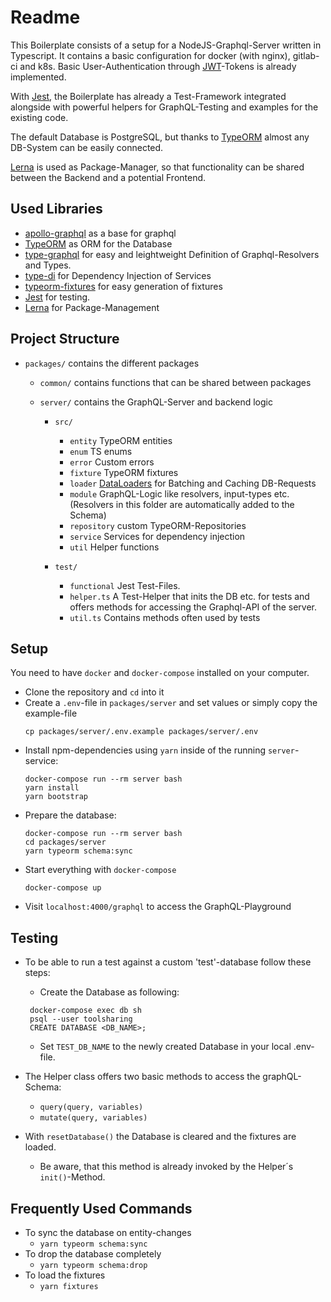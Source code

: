 # Readme

This Boilerplate consists of a setup for a NodeJS-Graphql-Server written in Typescript. It contains a basic configuration for docker (with nginx), gitlab-ci and k8s. Basic User-Authentication through [JWT](https://jwt.io)-Tokens is already implemented.

With [Jest](https://jestjs.io/), the Boilerplate has already a Test-Framework integrated alongside with powerful helpers for GraphQL-Testing and examples for the existing code.

The default Database is PostgreSQL, but thanks to [TypeORM](http://typeorm.io/) almost any DB-System can be easily connected.

[Lerna](https://lernajs.io/) is used as Package-Manager, so that functionality can be shared between the Backend and a potential Frontend.

## Used Libraries

- [apollo-graphql](https://github.com/apollographql/apollo-server) as a base for graphql
- [TypeORM](http://typeorm.io/) as ORM for the Database
- [type-graphql](https://19majkel94.github.io/type-graphql/) for easy and leightweight Definition of Graphql-Resolvers and Types.
- [type-di](https://github.com/typestack/typedi) for Dependency Injection of Services
- [typeorm-fixtures](https://github.com/RobinCK/typeorm-fixtures) for easy generation of fixtures
- [Jest](https://jestjs.io/) for testing.
- [Lerna](https://lernajs.io/) for Package-Management

## Project Structure

- `packages/` contains the different packages

  - `common/` contains functions that can be shared between packages
  - `server/` contains the GraphQL-Server and backend logic

    - `src/`

      - `entity` TypeORM entities
      - `enum` TS enums
      - `error` Custom errors
      - `fixture` TypeORM fixtures
      - `loader` [DataLoaders](https://github.com/facebook/dataloader) for Batching and Caching DB-Requests
      - `module` GraphQL-Logic like resolvers, input-types etc. (Resolvers in this folder are automatically added to the Schema)
      - `repository` custom TypeORM-Repositories
      - `service` Services for dependency injection
      - `util` Helper functions

    - `test/`
      - `functional` Jest Test-Files.
      - `helper.ts` A Test-Helper that inits the DB etc. for tests and offers methods for accessing the Graphql-API of the server.
      - `util.ts` Contains methods often used by tests

## Setup

You need to have `docker` and `docker-compose` installed on your computer.

- Clone the repository and `cd` into it
- Create a `.env`-file in `packages/server` and set values or simply copy the example-file
  ```
  cp packages/server/.env.example packages/server/.env
  ```
- Install npm-dependencies using `yarn` inside of the running `server`-service:
  ```
  docker-compose run --rm server bash
  yarn install
  yarn bootstrap
  ```
- Prepare the database:
  ```
  docker-compose run --rm server bash
  cd packages/server
  yarn typeorm schema:sync
  ```
- Start everything with `docker-compose`
  ```
  docker-compose up
  ```
- Visit `localhost:4000/graphql` to access the GraphQL-Playground

## Testing

- To be able to run a test against a custom 'test'-database follow these steps:

  - Create the Database as following:

  ```
   docker-compose exec db sh
   psql --user toolsharing
   CREATE DATABASE <DB_NAME>;
  ```

  - Set `TEST_DB_NAME` to the newly created Database in your local .env-file.

- The Helper class offers two basic methods to access the graphQL-Schema:
  - `query(query, variables)`
  - `mutate(query, variables)`
- With `resetDatabase()` the Database is cleared and the fixtures are loaded.
  - Be aware, that this method is already invoked by the Helper´s `init()`-Method.

## Frequently Used Commands

- To sync the database on entity-changes
  - `yarn typeorm schema:sync`
- To drop the database completely
  - `yarn typeorm schema:drop`
- To load the fixtures
  - `yarn fixtures`
